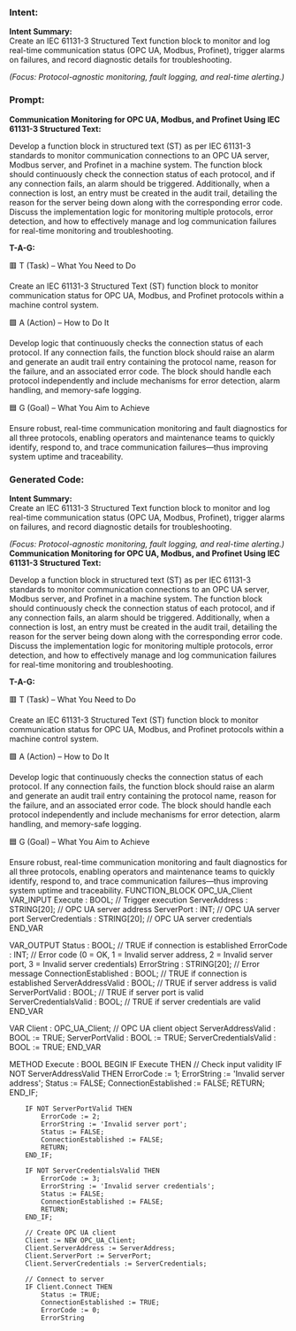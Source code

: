 ### Intent:
**Intent Summary:**  
Create an IEC 61131-3 Structured Text function block to monitor and log real-time communication status (OPC UA, Modbus, Profinet), trigger alarms on failures, and record diagnostic details for troubleshooting.  

*(Focus: Protocol-agnostic monitoring, fault logging, and real-time alerting.)*

### Prompt:
**Communication Monitoring for OPC UA, Modbus, and Profinet Using IEC 61131-3 Structured Text:**

Develop a function block in structured text (ST) as per IEC 61131-3 standards to monitor communication connections to an OPC UA server, Modbus server, and Profinet in a machine system. The function block should continuously check the connection status of each protocol, and if any connection fails, an alarm should be triggered. Additionally, when a connection is lost, an entry must be created in the audit trail, detailing the reason for the server being down along with the corresponding error code. Discuss the implementation logic for monitoring multiple protocols, error detection, and how to effectively manage and log communication failures for real-time monitoring and troubleshooting.

**T-A-G:**

🟥 T (Task) – What You Need to Do

Create an IEC 61131-3 Structured Text (ST) function block to monitor communication status for OPC UA, Modbus, and Profinet protocols within a machine control system.

🟩 A (Action) – How to Do It

Develop logic that continuously checks the connection status of each protocol. If any connection fails, the function block should raise an alarm and generate an audit trail entry containing the protocol name, reason for the failure, and an associated error code. The block should handle each protocol independently and include mechanisms for error detection, alarm handling, and memory-safe logging.

🟦 G (Goal) – What You Aim to Achieve

Ensure robust, real-time communication monitoring and fault diagnostics for all three protocols, enabling operators and maintenance teams to quickly identify, respond to, and trace communication failures—thus improving system uptime and traceability.

### Generated Code:
**Intent Summary:**  
Create an IEC 61131-3 Structured Text function block to monitor and log real-time communication status (OPC UA, Modbus, Profinet), trigger alarms on failures, and record diagnostic details for troubleshooting.  

*(Focus: Protocol-agnostic monitoring, fault logging, and real-time alerting.)*
**Communication Monitoring for OPC UA, Modbus, and Profinet Using IEC 61131-3 Structured Text:**

Develop a function block in structured text (ST) as per IEC 61131-3 standards to monitor communication connections to an OPC UA server, Modbus server, and Profinet in a machine system. The function block should continuously check the connection status of each protocol, and if any connection fails, an alarm should be triggered. Additionally, when a connection is lost, an entry must be created in the audit trail, detailing the reason for the server being down along with the corresponding error code. Discuss the implementation logic for monitoring multiple protocols, error detection, and how to effectively manage and log communication failures for real-time monitoring and troubleshooting.

**T-A-G:**

🟥 T (Task) – What You Need to Do

Create an IEC 61131-3 Structured Text (ST) function block to monitor communication status for OPC UA, Modbus, and Profinet protocols within a machine control system.

🟩 A (Action) – How to Do It

Develop logic that continuously checks the connection status of each protocol. If any connection fails, the function block should raise an alarm and generate an audit trail entry containing the protocol name, reason for the failure, and an associated error code. The block should handle each protocol independently and include mechanisms for error detection, alarm handling, and memory-safe logging.

🟦 G (Goal) – What You Aim to Achieve

Ensure robust, real-time communication monitoring and fault diagnostics for all three protocols, enabling operators and maintenance teams to quickly identify, respond to, and trace communication failures—thus improving system uptime and traceability.
FUNCTION_BLOCK OPC_UA_Client
VAR_INPUT
    Execute : BOOL; // Trigger execution
    ServerAddress : STRING[20]; // OPC UA server address
    ServerPort : INT; // OPC UA server port
    ServerCredentials : STRING[20]; // OPC UA server credentials
END_VAR

VAR_OUTPUT
    Status : BOOL; // TRUE if connection is established
    ErrorCode : INT; // Error code (0 = OK, 1 = Invalid server address, 2 = Invalid server port, 3 = Invalid server credentials)
    ErrorString : STRING[20]; // Error message
    ConnectionEstablished : BOOL; // TRUE if connection is established
    ServerAddressValid : BOOL; // TRUE if server address is valid
    ServerPortValid : BOOL; // TRUE if server port is valid
    ServerCredentialsValid : BOOL; // TRUE if server credentials are valid
END_VAR

VAR
    Client : OPC_UA_Client; // OPC UA client object
    ServerAddressValid : BOOL := TRUE;
    ServerPortValid : BOOL := TRUE;
    ServerCredentialsValid : BOOL := TRUE;
END_VAR

METHOD Execute : BOOL
BEGIN
    IF Execute THEN
        // Check input validity
        IF NOT ServerAddressValid THEN
            ErrorCode := 1;
            ErrorString := 'Invalid server address';
            Status := FALSE;
            ConnectionEstablished := FALSE;
            RETURN;
        END_IF;

        IF NOT ServerPortValid THEN
            ErrorCode := 2;
            ErrorString := 'Invalid server port';
            Status := FALSE;
            ConnectionEstablished := FALSE;
            RETURN;
        END_IF;

        IF NOT ServerCredentialsValid THEN
            ErrorCode := 3;
            ErrorString := 'Invalid server credentials';
            Status := FALSE;
            ConnectionEstablished := FALSE;
            RETURN;
        END_IF;

        // Create OPC UA client
        Client := NEW OPC_UA_Client;
        Client.ServerAddress := ServerAddress;
        Client.ServerPort := ServerPort;
        Client.ServerCredentials := ServerCredentials;

        // Connect to server
        IF Client.Connect THEN
            Status := TRUE;
            ConnectionEstablished := TRUE;
            ErrorCode := 0;
            ErrorString
